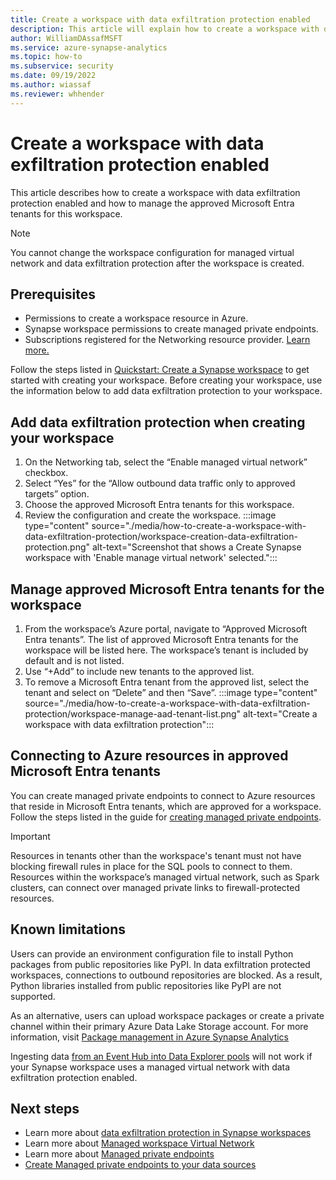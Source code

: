 ```yaml
---
title: Create a workspace with data exfiltration protection enabled
description: This article will explain how to create a workspace with data exfiltration protection in Azure Synapse Analytics
author: WilliamDAssafMSFT 
ms.service: azure-synapse-analytics
ms.topic: how-to
ms.subservice: security 
ms.date: 09/19/2022 
ms.author: wiassaf
ms.reviewer: whhender
---
```


# Create a workspace with data exfiltration protection enabled

This article describes how to create a workspace with data exfiltration protection enabled and how to manage the approved Microsoft Entra tenants for this workspace.

> [!Note]
> You cannot change the workspace configuration for managed virtual network and data exfiltration protection after the workspace is created.

## Prerequisites
- Permissions to create a workspace resource in Azure.
- Synapse workspace permissions to create managed private endpoints.
- Subscriptions registered for the Networking resource provider. [Learn more.](../../azure-resource-manager/management/resource-providers-and-types.md)

Follow the steps listed in [Quickstart: Create a Synapse workspace](../quickstart-create-workspace.md) to get started with creating your workspace. Before creating your workspace, use the information below to add data exfiltration protection to your workspace.

## Add data exfiltration protection when creating your workspace
1. On the Networking tab, select the “Enable managed virtual network” checkbox.
1. Select “Yes” for the “Allow outbound data traffic only to approved targets” option.
1. Choose the approved Microsoft Entra tenants for this workspace.
1. Review the configuration and create the workspace.
:::image type="content" source="./media/how-to-create-a-workspace-with-data-exfiltration-protection/workspace-creation-data-exfiltration-protection.png" alt-text="Screenshot that shows a Create Synapse workspace with 'Enable manage virtual network' selected.":::

<a name='manage-approved-azure-active-directory-tenants-for-the-workspace'></a>

## Manage approved Microsoft Entra tenants for the workspace
1. From the workspace’s Azure portal, navigate to “Approved Microsoft Entra tenants”. The list of approved Microsoft Entra tenants for the workspace will be listed here. The workspace’s tenant is included by default and is not listed.
1. Use “+Add” to include new tenants to the approved list.
1. To remove a Microsoft Entra tenant from the approved list, select the tenant and select on “Delete” and then “Save”.
:::image type="content" source="./media/how-to-create-a-workspace-with-data-exfiltration-protection/workspace-manage-aad-tenant-list.png" alt-text="Create a workspace with data exfiltration protection":::


<a name='connecting-to-azure-resources-in-approved-azure-ad-tenants'></a>

## Connecting to Azure resources in approved Microsoft Entra tenants

You can create managed private endpoints to connect to Azure resources that reside in Microsoft Entra tenants, which are approved for a workspace. Follow the steps listed in the guide for [creating managed private endpoints](./how-to-create-managed-private-endpoints.md).

> [!IMPORTANT]
> Resources in tenants other than the workspace's tenant must not have blocking firewall rules in place for the SQL pools to connect to them. Resources within the workspace’s managed virtual network, such as Spark clusters, can connect over managed private links to firewall-protected resources.

## Known limitations
Users can provide an environment configuration file to install Python packages from public repositories like PyPI. In data exfiltration protected workspaces, connections to outbound repositories are blocked. As a result, Python libraries installed from public repositories like PyPI are not supported. 

As an alternative, users can upload workspace packages or create a private channel within their primary Azure Data Lake Storage account. For more information, visit [Package management in Azure Synapse Analytics](./spark/../../spark/apache-spark-azure-portal-add-libraries.md) 

Ingesting data [from an Event Hub into Data Explorer pools](../data-explorer/ingest-data/data-explorer-ingest-event-hub-one-click.md) will not work if your Synapse workspace uses a managed virtual network with data exfiltration protection enabled.
  
## Next steps

 - Learn more about [data exfiltration protection in Synapse workspaces](./workspace-data-exfiltration-protection.md)
 - Learn more about [Managed workspace Virtual Network](./synapse-workspace-managed-vnet.md)
 - Learn more about [Managed private endpoints](./synapse-workspace-managed-private-endpoints.md)
 - [Create Managed private endpoints to your data sources](./how-to-create-managed-private-endpoints.md)
